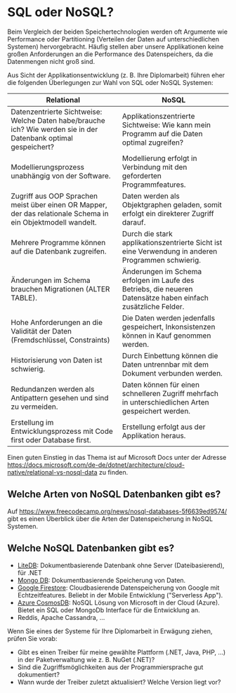 # SQL oder NoSQL?

Beim Vergleich der beiden Speichertechnologien werden oft Argumente wie Performance oder
Partitioning (Verteilen der Daten auf unterschiedlichen Systemen) hervorgebracht. Häufig stellen
aber unsere Applikationen keine großen Anforderungen an die Performance des Datenspeichers, da die
Datenmengen nicht groß sind.

Aus Sicht der Applikationsentwicklung (z. B. Ihre Diplomarbeit) führen eher die folgenden
Überlegungen zur Wahl von SQL oder NoSQL Systemen:

| Relational                                                                                                       | NoSQL                                                                                                           |
| ---------------------------------------------------------------------------------------------------------------- | --------------------------------------------------------------------------------------------------------------- |
| Datenzentrierte   Sichtweise: Welche Daten habe/brauche ich? Wie werden sie in der Datenbank optimal gespeichert?                        | Applikationszentrierte   Sichtweise: Wie kann mein Programm auf die Daten optimal zugreifen?                    |
| Modellierungsprozess   unabhängig von der Software.                                                              | Modellierung erfolgt in   Verbindung mit den geforderten Programmfeatures.                                      |
| Zugriff   aus OOP Sprachen meist über einen OR Mapper, der das relationale Schema in   ein Objektmodell wandelt. | Daten werden als Objektgraphen   geladen, somit erfolgt ein direkterer Zugriff darauf.                                                                       |
| Mehrere   Programme können auf die Datenbank zugreifen.                                                          | Durch die stark   applikationszentrierte Sicht ist eine Verwendung in anderen Programmen   schwierig.           |
| Änderungen   im Schema brauchen Migrationen (ALTER TABLE).                                                       | Änderungen im Schema erfolgen im   Laufe des Betriebs, die neueren Datensätze haben einfach zusätzliche Felder. |
| Hohe   Anforderungen an die Validität der Daten (Fremdschlüssel, Constraints)                                    | Die Daten werden jedenfalls   gespeichert, Inkonsistenzen können in Kauf genommen werden.                           |
| Historisierung   von Daten ist schwierig.                                                                        | Durch Einbettung können die   Daten untrennbar mit dem Dokument verbunden werden.                               |
| Redundanzen   werden als Antipattern gesehen und sind zu vermeiden.                                              | Daten können für einen   schnelleren Zugriff mehrfach in unterschiedlichen Arten gespeichert werden.            |
| Erstellung   im Entwicklungsprozess mit Code first oder Database first.                                           | Erstellung erfolgt aus der   Applikation heraus.                                                                |

Einen guten Einstieg in das Thema ist auf Microsoft Docs unter der Adresse
https://docs.microsoft.com/de-de/dotnet/architecture/cloud-native/relational-vs-nosql-data
zu finden.

## Welche Arten von NoSQL Datenbanken gibt es?

Auf https://www.freecodecamp.org/news/nosql-databases-5f6639ed9574/ gibt es einen Überblick
über die Arten der Datenspeicherung in NoSQL Systemen.

## Welche NoSQL Datenbanken gibt es?

- [LiteDB](https://www.litedb.org/): Dokumentbasierende Datenbank ohne Server (Dateibasierend), für .NET
- [Mongo DB](https://www.mongodb.com/de): Dokumentbasierende Speicherung von Daten.
- [Google Firestore](https://firebase.google.com/products/firestore): Cloudbasierende Datenspeicherung
  von Google mit Echtzeitfeatures. Beliebt in der Mobile Entwicklung ("Serverless App").
- [Azure CosmosDB](https://azure.microsoft.com/de-de/services/cosmos-db/): NoSQL Lösung von
  Microsoft in der Cloud (Azure). Bietet ein SQL oder MongoDb Interface für die Entwicklung an.
- Reddis, Apache Cassandra, ...

Wenn Sie eines der Systeme für Ihre Diplomarbeit in Erwägung ziehen, prüfen Sie vorab:

- Gibt es einen Treiber für meine gewählte Plattform (.NET, Java, PHP, ...) in der Paketverwaltung
  wie z. B. NuGet (.NET)?
- Sind die Zugriffsmöglichkeiten aus der Programmiersprache gut dokumentiert?
- Wann wurde der Treiber zuletzt aktualisiert? Welche Version liegt vor?
